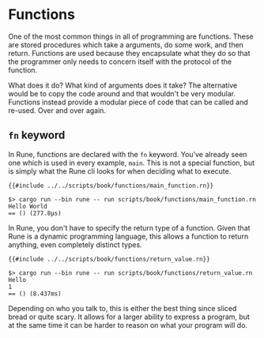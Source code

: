 # Functions

One of the most common things in all of programming are functions. These are
stored procedures which take a arguments, do some work, and then return.
Functions are used because they encapsulate what they do so that the programmer
only needs to concern itself with the protocol of the function.

What does it do? What kind of arguments does it take? The alternative would be
to copy the code around and that wouldn't be very modular. Functions instead
provide a modular piece of code that can be called and re-used. Over and over
again.

## `fn` keyword

In Rune, functions are declared with the `fn` keyword. You've already seen one
which is used in every example, `main`. This is not a special function, but is
simply what the Rune cli looks for when deciding what to execute.

```rune
{{#include ../../scripts/book/functions/main_function.rn}}
```

```text
$> cargo run --bin rune -- run scripts/book/functions/main_function.rn
Hello World
== () (277.8µs)
```

In Rune, you don't have to specify the return type of a function. Given that
Rune is a dynamic programming language, this allows a function to return
anything, even completely distinct types.

```rune
{{#include ../../scripts/book/functions/return_value.rn}}
```

```text
$> cargo run --bin rune -- run scripts/book/functions/return_value.rn
Hello
1
== () (8.437ms)
```

Depending on who you talk to, this is either the best thing since sliced bread
or quite scary. It allows for a larger ability to express a program, but at the
same time it can be harder to reason on what your program will do.
